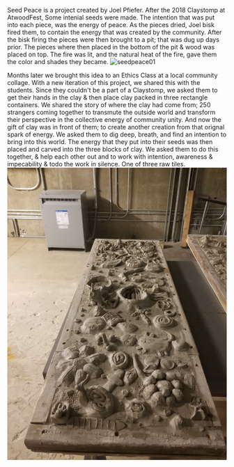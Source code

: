 Seed Peace is a project created by Joel Pfiefer. After the 2018 Claystomp at AtwoodFest, Some intenial seeds were made. The intention that was put into each piece, was the energy of peace. As the pieces dried, Joel bisk fired them, to contain the energy that was created by the community. After the bisk firing the pieces were then brought to a pit; that was dug up days prior. The pieces where then placed in the bottom of the pit & wood was placed on top. The fire was lit, and the natural heat of the fire, gave them the color and shades they became.
![seedpeace01](../../../var/media/seedpeace01.jpg?raw=true "seedpeace01")

Months later we brought this idea to an Ethics Class at a local community collage. With a new iteration of this project, we shared this with the students. Since they couldn't be a part of a Claystomp, we asked them to get their hands in the clay & then place clay packed in three rectangle  containers. We shared the story of where the clay had come from; 250 strangers coming together to transmute the outside world and transform their perspective in the collective energy of community unity. And now the gift of clay was in front of them; to create another creation from that orignal spark of energy. We asked them to dig deep, breath, and find an intention to bring into this world. The energy that they put into their seeds was then placed and carved into the three blocks of clay. We asked them to do this together, & help each other out and to work with intention, awareness & impecability & todo the work in silence. One of three raw tiles.
![seedpeace02](../../../var/media/seedpeace02.jpg?raw=true "seedpeace02")
